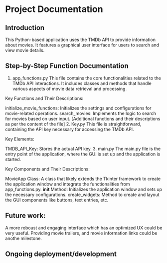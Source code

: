 
# Project Documentation

## Introduction
This Python-based application uses the TMDb API to provide information about movies. It features a graphical user interface for users to search and view movie details.

## Step-by-Step Function Documentation
1. app_functions.py
This file contains the core functionalities related to the TMDb API interactions. It includes classes and methods that handle various aspects of movie data retrieval and processing.

Key Functions and Their Descriptions:

initialize_movie_functions: Initializes the settings and configurations for movie-related operations.
search_movies: Implements the logic to search for movies based on user input.
[Additional functions and their descriptions as per the content of the file]
2. Key.py
This file is straightforward, containing the API key necessary for accessing the TMDb API.

Key Elements:

TMDB_API_Key: Stores the actual API key.
3. main.py
The main.py file is the entry point of the application, where the GUI is set up and the application is started.

Key Components and Their Descriptions:

MovieApp Class: A class that likely extends the Tkinter framework to create the application window and integrate the functionalities from app_functions.py.
__init__ Method: Initializes the application window and sets up the necessary configurations.
create_widgets: Method to create and layout the GUI components like buttons, text entries, etc.

## Future work:
A more roboust and engaging interface which has an optimized UX could be very useful.
Providing movie trailers, and movie information links could be anothe milestone.


## Ongoing deployment/development